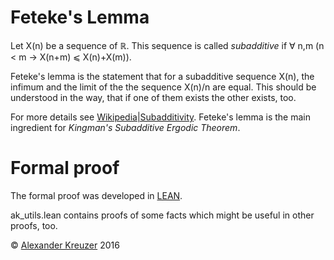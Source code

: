 # Feteke's Lemma

Let X(n) be a sequence of &reals;.
This sequence is called  *subadditive* if &forall; n,m (n &lt; m &rightarrow; X(n+m) &les; X(n)+X(m)).

Feteke's lemma is the statement that for a subadditive sequence X(n),
the infimum and the limit of the the sequence X(n)/n are equal.
This should be understood in the way, that if one of them exists the other exists, too.

For more details see [Wikipedia|Subadditivity](https://en.wikipedia.org/wiki/Subadditivity).
Feteke's lemma is the main ingredient for *Kingman's Subadditive Ergodic Theorem*.

# Formal proof

The formal proof was developed in [LEAN](https://leanprover.github.io/).

ak_utils.lean contains proofs of some facts which might be useful in other proofs, too.

&copy; [Alexander Kreuzer](http://aleph.one/matkaps) 2016

